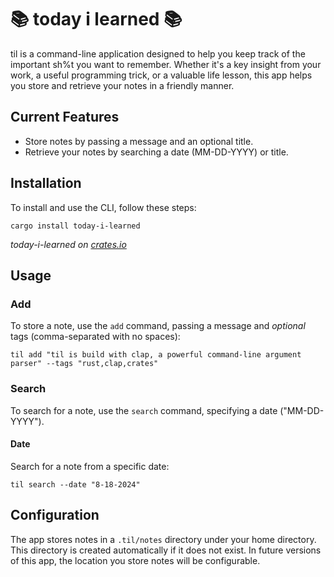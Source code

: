 # 📚 today i learned 📚

til is a command-line application designed to help you keep track of the important sh%t you want to remember. Whether it's a key insight from your work, a useful programming trick, or a valuable life lesson, this app helps you store and retrieve your notes in a friendly manner.

## Current Features

- Store notes by passing a message and an optional title.
- Retrieve your notes by searching a date (MM-DD-YYYY) or title.

## Installation

To install and use the CLI, follow these steps:

```
cargo install today-i-learned
```

_today-i-learned on [crates.io](https://crates.io/crates/today-i-learned)_

## Usage

### Add

To store a note, use the `add` command, passing a message and _optional_ tags (comma-separated with no spaces):

```
til add "til is build with clap, a powerful command-line argument parser" --tags "rust,clap,crates"
```

### Search

To search for a note, use the `search` command, specifying a date <!--or a range of dates -->("MM-DD-YYYY").

#### Date

Search for a note from a specific date:

```
til search --date "8-18-2024"
```

<!-- #### Range

Search for a note within a range:

```
til search --from "8-16-2024" --to "8-18-2024"
``` -->

## Configuration

The app stores notes in a `.til/notes` directory under your home directory. This directory is created automatically if it does not exist. In future versions of this app, the location you store notes will be configurable.
